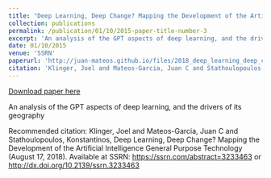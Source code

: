 ```yaml
---
title: "Deep Learning, Deep Change? Mapping the Development of the Artificial Intelligence General Purpose Technology"
collection: publications
permalink: /publication/01/10/2015-paper-title-number-3
excerpt: 'An analysis of the GPT aspects of deep learning, and the drivers of its geography'
date: 01/10/2015
venue: 'SSRN'
paperurl: 'http://juan-mateos.github.io/files/2018_deep_learning_deep_change.pdf'
citation: 'Klinger, Joel and Mateos-Garcia, Juan C and Stathoulopoulos, Konstantinos, Deep Learning, Deep Change? Mapping the Development of the Artificial Intelligence General Purpose Technology (August 17, 2018). Available at SSRN: https://ssrn.com/abstract=3233463 or http://dx.doi.org/10.2139/ssrn.3233463'
---
```


<a href='http://juan-mateos.github.io/files/2018_deep_learning_deep_change.pdf'>Download paper here</a>

An analysis of the GPT aspects of deep learning, and the drivers of its geography

Recommended citation: Klinger, Joel and Mateos-Garcia, Juan C and Stathoulopoulos, Konstantinos, Deep Learning, Deep Change? Mapping the Development of the Artificial Intelligence General Purpose Technology (August 17, 2018). Available at SSRN: https://ssrn.com/abstract=3233463 or http://dx.doi.org/10.2139/ssrn.3233463